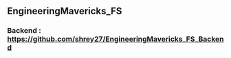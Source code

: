 ## EngineeringMavericks_FS

### Backend : https://github.com/shrey27/EngineeringMavericks_FS_Backend
